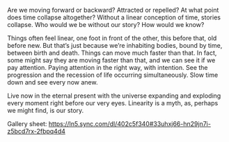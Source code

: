 Are we moving forward or backward? Attracted or repelled? At what point does time collapse altogether? Without a linear conception of time, stories collapse. Who would we be without our story? How would we know? 

Things often feel linear, one foot in front of the other, this before that, old before new. But that’s just because we’re inhabiting bodies, bound by time, between birth and death. Things can move much faster than that. In fact, some might say they are moving faster than that, and we can see it if we pay attention. Paying attention in the right way, with intention. See the progression and the recession of life occurring simultaneously. Slow time down and see every now anew. 

Live now in the eternal present with the universe expanding and exploding every moment right before our very eyes. Linearity is a myth, as, perhaps we might find, is our story. 

Gallery sheet: https://ln5.sync.com/dl/402c5f340#33uhxj66-hn29jn7i-z5bcd7rx-2fbpq4d4 
